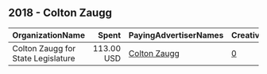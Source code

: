 ## 2018 - Colton Zaugg 
|OrganizationName|Spent|PayingAdvertiserNames|CreativeUrls|Impressions|Genders|AgeBrackets|CountryCodes|BillingAddresses|CandidateBallotInformation|
|:---|---:|:---|:---|---:|:---|:---|:---|:---|:---|
|Colton Zaugg for State Legislature|113.00 USD|[Colton Zaugg](2018/Colton_Zaugg.md)|[0](https://www.snap.com/political-ads/asset/0ae1f0b52bb51e690a4747cbbd204e94c1df4c6893a7411a3ec060250199041a?mediaType=png)|21,076||18+|united states|US||
